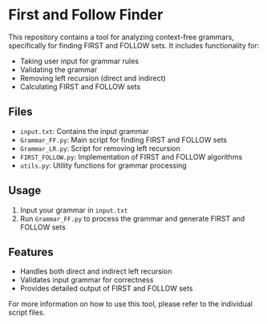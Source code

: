 # First and Follow Finder

This repository contains a tool for analyzing context-free grammars, specifically for finding FIRST and FOLLOW sets. It includes functionality for:

- Taking user input for grammar rules
- Validating the grammar
- Removing left recursion (direct and indirect)
- Calculating FIRST and FOLLOW sets

## Files

- `input.txt`: Contains the input grammar
- `Grammar_FF.py`: Main script for finding FIRST and FOLLOW sets
- `Grammar_LR.py`: Script for removing left recursion
- `FIRST_FOLLOW.py`: Implementation of FIRST and FOLLOW algorithms
- `utils.py`: Utility functions for grammar processing

## Usage

1. Input your grammar in `input.txt`
2. Run `Grammar_FF.py` to process the grammar and generate FIRST and FOLLOW sets

## Features

- Handles both direct and indirect left recursion
- Validates input grammar for correctness
- Provides detailed output of FIRST and FOLLOW sets

For more information on how to use this tool, please refer to the individual script files.
